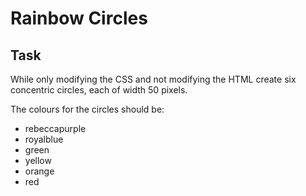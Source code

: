 # Rainbow Circles

## Task
While only modifying the CSS and not modifying the HTML create six concentric circles, each of width 50 pixels.

The colours for the circles should be:
* rebeccapurple
* royalblue
* green
* yellow
* orange
* red